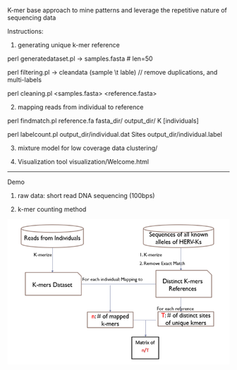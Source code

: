 K-mer base approach to mine patterns and leverage the repetitive nature of sequencing data

Instructions:

1. generating unique k-mer reference

perl generatedataset.pl <rawfile> <LengthofSample> <outputfile>  -> samples.fasta  # len=50

perl filtering.pl <filename> <out>   -> cleandata (sample \t lable) // remove duplications, and multi-labels

perl cleaning.pl <samples.fasta> <cleandata> <reference.fasta>
 

2. mapping reads from individual to reference

perl findmatch.pl reference.fa fasta_dir/ output_dir/ K [individuals]  

perl labelcount.pl output_dir/individual.dat Sites output_dir/individual.label


3. mixture model for low coverage data
clustering/

4. Visualization tool
visualization/Welcome.html
-----------------------------------------------------------------------
Demo
1. raw data: short read DNA sequencing (100bps)

2. k-mer counting method

<img src="figures/outline.png" />


